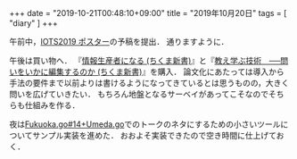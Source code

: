 +++
date = "2019-10-21T00:48:10+09:00"
title = "2019年10月20日"
tags = [ "diary" ]
+++

午前中，[IOTS2019 ポスター](https://www.iot.ipsj.or.jp/symposium/iots2019-poster/)の予稿を提出．
通りますように．

午後は買い物へ．
『[情報生産者になる (ちくま新書)](https://www.amazon.co.jp/gp/product/4480071679/ref=as_li_tl?ie=UTF8&camp=247&creative=1211&creativeASIN=4480071679&linkCode=as2&tag=monochromeg03-22&linkId=284445e7d1385ad74e3e4c4701613c96)』と『[教え学ぶ技術　──問いをいかに編集するのか (ちくま新書)](https://www.amazon.co.jp/gp/product/B07X23D9DG/ref=as_li_tl?ie=UTF8&camp=247&creative=1211&creativeASIN=B07X23D9DG&linkCode=as2&tag=monochromeg03-22&linkId=e3259d7346b33231d8dd0111e4921310)』を購入．
論文化にあたっては導入から手法の要件まで以前よりは書けるようになってきているとは思うものの，大きく問いを広げていきたい．
もちろん地盤となるサーベイがあってこそなのでそちらも仕組みを作る．

夜は[Fukuoka.go#14+Umeda.go](https://fukuokago.connpass.com/event/146447/)でのトークのネタにするための小さいツールについてサンプル実装を進めた．
おおよそ実装できたので空き時間に仕上げておく．
